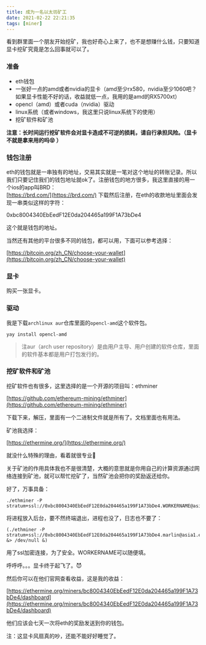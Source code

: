 ```yaml
---
title: 成为一名以太坊矿工
date: 2021-02-22 22:21:35
tags: [miner]
---
```


看到群里面一个朋友开始挖矿，我也好奇心上来了，也不是想赚什么钱，只要知道显卡挖矿究竟是怎么回事就可以了。

<!--more-->

### 准备
- eth钱包
- 一张好一点的amd或者nvidia的显卡（amd至少rx580，nvidia至少1060吧？如果显卡性能不好的话，收益就低一点，我用的是amd的RX5700xt）
- opencl（amd）或者cuda（nvidia）驱动
- linux系统（或者windows，我这里只说linux系统下的使用）
- 挖矿软件和矿池

**注意：长时间运行挖矿软件会对显卡造成不可逆的损耗，请自行承担风险。（显卡不就是拿来用的吗😝 ）**

### 钱包注册
eth的钱包就是一串独有的地址，交易其实就是一笔对这个地址的转账记录。所以我们只要记住我们的钱包地址就ok了。注册钱包的地方很多，我这里直接的用一个ios的app叫BRD：  
[https://brd.com/](https://brd.com/)
下载然后注册，在eth的收款地址里面会发现一串类似这样的字符：  

0xbc8004340EbEedF12E0da204465a199F1A73bDe4  

这个就是钱包的地址。

当然还有其他的平台很多不同的钱包，都可以用，下面可以参考选择：

[https://bitcoin.org/zh_CN/choose-your-wallet](https://bitcoin.org/zh_CN/choose-your-wallet)

### 显卡
购买一张显卡。

### 驱动
我是下载`archlinux aur`仓库里面的`opencl-amd`这个软件包。
```shell
yay install opencl-amd
```
> 注aur（arch user repository）是由用户主导、用户创建的软件仓库，里面的软件基本都是用户打包发行的。


### 挖矿软件和矿池
挖矿软件也有很多，这里选择的是一个开源的项目叫：ethminer  

[https://github.com/ethereum-mining/ethminer](https://github.com/ethereum-mining/ethminer)  

下载下来，解压，里面有一个二进制文件就是所有了。文档里面也有用法。

矿池我选择：

[https://ethermine.org/](https://ethermine.org/)  

就没什么特殊的理由，看着就很专业🤔

关于矿池的作用具体我也不是很清楚，大概的意思就是你用自己的计算资源通过网络连接到矿池，就可以帮忙挖矿了，当然矿池会把你的奖励返还给你。

好了，万事具备：

```shell
./ethminer -P stratum+ssl://0xbc8004340EbEedF12E0da204465a199F1A73bDe4.WORKERNAME@asia1.ethermine.org:5555
```
将进程放入后台，要不然终端退出，进程也没了，日志也不要了：
```shell
(./ethminer -P stratum+ssl://0xbc8004340EbEedF12E0da204465a199F1A73bDe4.marlin@asia1.ethermine.org:5555 &> /dev/null &)
```

用了ssl加密连接，为了安全。WORKERNAME可以随便填。

呼呼呼。。。显卡终于起飞了。😈

然后你可以在他们官网查看收益，这是我的收益：

[https://ethermine.org/miners/bc8004340EbEedF12E0da204465a199F1A73bDe4/dashboard](https://ethermine.org/miners/bc8004340EbEedF12E0da204465a199F1A73bDe4/dashboard)

他们应该会七天一次将eth的奖励发送到你的钱包。

注：这显卡风扇真的吵，还能不能好好睡觉了。
